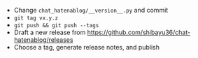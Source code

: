 - Change `chat_hatenablog/__version__.py` and commit
- `git tag vx.y.z`
- `git push && git push --tags`
- Draft a new release from https://github.com/shibayu36/chat-hatenablog/releases
- Choose a tag, generate release notes, and publish
